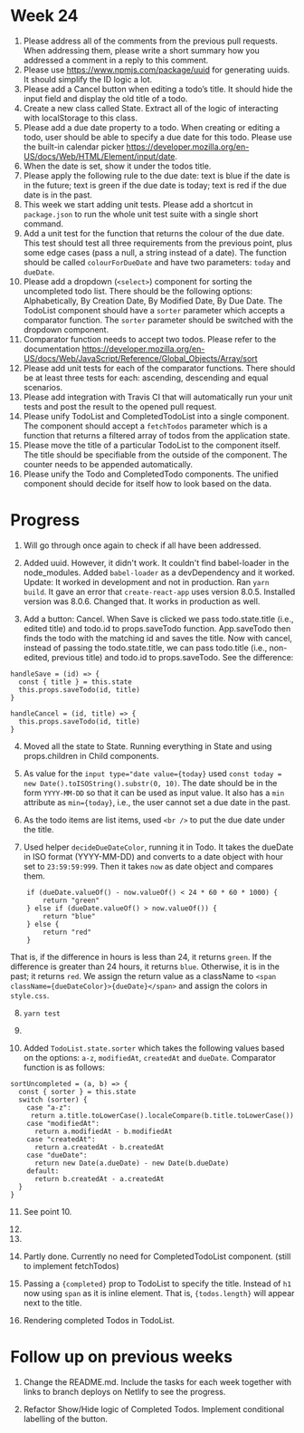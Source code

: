 # Week 24

1. Please address all of the comments from the previous pull requests. When addressing them, please write a short summary how you addressed a comment in a reply to this comment.
2. Please use https://www.npmjs.com/package/uuid for generating uuids. It should simplify the ID logic a lot.
3. Please add a Cancel button when editing a todo’s title. It should hide the input field and display the old title of a todo.
4. Create a new class called State. Extract all of the logic of interacting with localStorage to this class.
5. Please add a due date property to a todo. When creating or editing a todo, user should be able to specify a due date for this todo. Please use the built-in calendar picker https://developer.mozilla.org/en-US/docs/Web/HTML/Element/input/date.
6. When the date is set, show it under the todos title.
7. Please apply the following rule to the due date: text is blue if the date is in the future; text is green if the due date is today; text is red if the due date is in the past.
8. This week we start adding unit tests. Please add a shortcut in `package.json` to run the whole unit test suite with a single short command.
9. Add a unit test for the function that returns the colour of the due date. This test should test all three requirements from the previous point, plus some edge cases (pass a null, a string instead of a date). The function should be called `colourForDueDate` and have two parameters: `today` and `dueDate`.
10. Please add a dropdown (`<select>`) component for sorting the uncompleted todo list. There should be the following options: Alphabetically, By Creation Date, By Modified Date, By Due Date. The TodoList component should have a `sorter` parameter which accepts a comparator function. The `sorter` parameter should be switched with the dropdown component.
11. Comparator function needs to accept two todos. Please refer to the documentation https://developer.mozilla.org/en-US/docs/Web/JavaScript/Reference/Global_Objects/Array/sort
12. Please add unit tests for each of the comparator functions. There should be at least three tests for each: ascending, descending and equal scenarios.
13. Please add integration with Travis CI that will automatically run your unit tests and post the result to the opened pull request.
14. Please unify TodoList and CompletedTodoList into a single component. The component should accept a `fetchTodos` parameter which is a function that returns a filtered array of todos from the application state.
15. Please move the title of a particular TodoList to the component itself. The title should be specifiable from the outside of the component. The counter needs to be appended automatically.
16. Please unify the Todo and CompletedTodo components. The unified component should decide for itself how to look based on the data.

# Progress

1. Will go through once again to check if all have been addressed.

2. Added uuid. However, it didn't work. It couldn't find babel-loader in the node_modules. Added `babel-loader` as a devDependency and it worked.
Update: It worked in development and not in production. Ran `yarn build`. It gave an error that `create-react-app` uses version 8.0.5. Installed version was 8.0.6. Changed that. It works in production as well.

3. Add a button: Cancel. When Save is clicked we pass todo.state.title (i.e., edited title) and todo.id to props.saveTodo function. App.saveTodo then finds the todo with the matching id and saves the title. Now with cancel, instead of passing the todo.state.title, we can pass todo.title (i.e., non-edited, previous title) and todo.id to props.saveTodo. See the difference:

```
handleSave = (id) => {
  const { title } = this.state
  this.props.saveTodo(id, title)
}

handleCancel = (id, title) => {
  this.props.saveTodo(id, title)
}
```
4. Moved all the state to State. Running everything in State and using props.children in Child components.

5. As value for the `input type="date value={today}` used `const today = new Date().toISOString().substr(0, 10)`. The date should be in the form `YYYY-MM-DD` so that it can be used as input value. It also has a `min` attribute as `min={today}`, i.e., the user cannot set a due date in the past.

6. As the todo items are list items, used `<br />` to put the due date under the title.

7. Used helper `decideDueDateColor`, running it in Todo. It takes the dueDate in ISO format (YYYY-MM-DD) and converts to a date object with hour set to `23:59:59:999`. Then it takes `now` as date object and compares them.

```
	if (dueDate.valueOf() - now.valueOf() < 24 * 60 * 60 * 1000) {
		return "green"
	} else if (dueDate.valueOf() > now.valueOf()) {
		return "blue"
	} else {
		return "red"
	}
```
That is, if the difference in hours is less than 24, it returns `green`. If the difference is greater than 24 hours, it returns `blue`. Otherwise, it is in the past; it returns `red`. We assign the return value as a className to `<span className={dueDateColor}>{dueDate}</span>` and assign the colors in `style.css`.

8. `yarn test`

9.

10. Added `TodoList.state.sorter` which takes the following values based on the options: `a-z`, `modifiedAt`, `createdAt` and `dueDate`. Comparator function is as follows:

```
sortUncompleted = (a, b) => {
  const { sorter } = this.state
  switch (sorter) {
    case "a-z":
     return a.title.toLowerCase().localeCompare(b.title.toLowerCase())
    case "modifiedAt":
      return a.modifiedAt - b.modifiedAt
    case "createdAt":
      return a.createdAt - b.createdAt
    case "dueDate":
      return new Date(a.dueDate) - new Date(b.dueDate)
    default:
      return b.createdAt - a.createdAt
  }
}
```

11. See point 10.  

12.

13.

14. Partly done. Currently no need for CompletedTodoList component. (still to implement fetchTodos)

15. Passing a `{completed}` prop to TodoList to specify the title. Instead of `h1` now using `span` as it is inline element. That is, `{todos.length}` will appear next to the title.

16. Rendering completed Todos in TodoList.

# Follow up on previous weeks

1. Change the README.md. Include the tasks for each week together with links to branch deploys on Netlify to see the progress.

2. Refactor Show/Hide logic of Completed Todos. Implement conditional labelling of the button.
